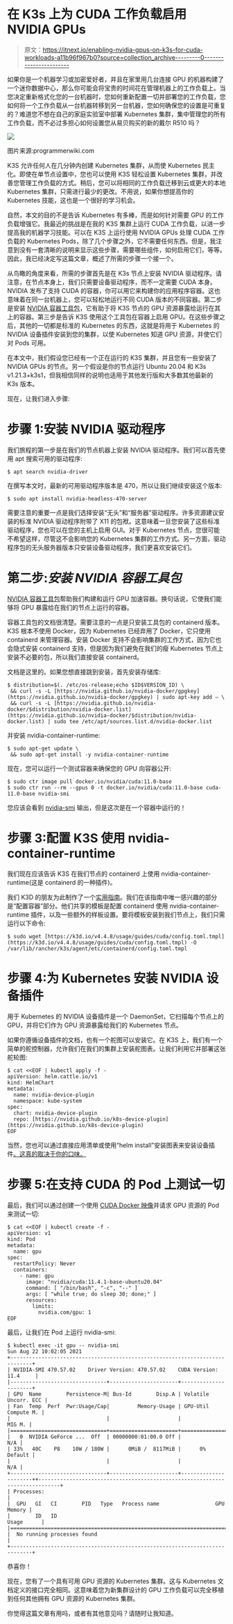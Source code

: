 # 在 K3s 上为 CUDA 工作负载启用 NVIDIA GPUs

> 原文：<https://itnext.io/enabling-nvidia-gpus-on-k3s-for-cuda-workloads-a11b96f967b0?source=collection_archive---------0----------------------->

如果你是一个机器学习或加密爱好者，并且在家里用几台连接 GPU 的机器构建了一个迷你数据中心，那么你可能会将宝贵的时间花在管理机器上的工作负载上。当您决定重新格式化您的一台机器时，您如何重新配置一切并部署您的工作负载，您如何将一个工作负载从一台机器转移到另一台机器，您如何确保您的设置是可重复的？难道您不想在自己的家庭实验室中部署 Kubernetes 集群，集中管理您的所有工作负载，而不必过多担心如何设置您从易贝购买的新的戴尔 R510 吗？

![](img/bb98edd5ac20d7cdee832edd8e06e119.png)

图片来源:programmerwiki.com

K3S 允许任何人在几分钟内创建 Kubernetes 集群，从而使 Kubernetes 民主化。即使在单节点设置中，您也可以使用 K3S 轻松设置 Kubernetes 集群，并改善您管理工作负载的方式。稍后，您可以将相同的工作负载迁移到云或更大的本地 Kubernetes 集群，只需进行最少的更改。不用说，如果你想提高你的 Kubernetes 技能，这也是一个很好的学习机会。

自然，本文的目的不是告诉 Kubernetes 有多棒，而是如何针对需要 GPU 的工作负载增强它。我最近的挑战是在我的 K3S 集群上运行 CUDA 工作负载，以进一步提高我的机器学习技能。可以在 K3S 上运行使用 NVIDIA GPUs 处理 CUDA 工作负载的 Kubernetes Pods，除了几个步骤之外，它不需要任何东西。但是，我注意到没有一套清晰的说明来显示这些步骤，需要哪些组件，如何启用它们，等等。因此，我已经决定写这篇文章，概述了所需的步骤一个接一个。

从鸟瞰的角度来看，所需的步骤首先是在 K3s 节点上安装 NVIDIA 驱动程序。请注意，在节点本身上，我们只需要设备驱动程序，而不一定需要 CUDA 本身。NVIDIA 发布了支持 CUDA 的容器，你可以用它来构建你的应用程序容器。这也意味着在同一台机器上，您可以轻松地运行不同 CUDA 版本的不同容器。第二步是安装 [NVIDIA 容器工具包](https://docs.nvidia.com/datacenter/cloud-native/container-toolkit/overview.html)，它有助于将 K3S 节点的 GPU 资源暴露给运行在其上的容器。第三步是告诉 K3S 使用这个工具包在容器上启用 GPU。在这些步骤之后，其他的一切都是标准的 Kubernetes 的东西，这就是将用于 Kubernetes 的 NVIDIA 设备插件安装到您的集群，以使 Kubernetes 知道 GPU 资源，并使它们对 Pods 可用。

在本文中，我们假设您已经有一个正在运行的 K3S 集群，并且您有一些安装了 NVIDIA GPUs 的节点。另一个假设是你的节点运行 Ubuntu 20.04 和 K3s v1.21.3+k3s1，但我相信同样的说明也适用于其他发行版和大多数其他最新的 K3s 版本。

现在，让我们进入步骤:

# 步骤 1:安装 NVIDIA 驱动程序

我们旅程的第一步是在我们的节点机器上安装 NVIDIA 驱动程序。我们可以首先使用 apt 搜索可用的驱动程序:

```
$ apt search nvidia-driver
```

在撰写本文时，最新的可用驱动程序版本是 470，所以让我们继续安装这个版本:

```
$ sudo apt install nvidia-headless-470-server
```

需要注意的重要一点是我们选择安装“无头”和“服务器”驱动程序。许多资源建议安装的标准 NVIDIA 驱动程序附带了 X11 的包袱。这意味着一旦您安装了这些标准驱动程序，您也可以在您的主机上启用 GUI。对于 Kubernetes 节点，您很可能不希望这样，尽管这不会影响您的 Kubernetes 集群的工作方式。另一方面，驱动程序包的无头服务器版本只安装设备驱动程序，我们更喜欢安装它们。

# 第二步:*安装 NVIDIA 容器工具包*

[NVIDIA 容器工具包](https://docs.nvidia.com/datacenter/cloud-native/container-toolkit/overview.html)帮助我们构建和运行 GPU 加速容器。换句话说，它使我们能够将 GPU 暴露给在我们的节点上运行的容器。

容器工具包的文档很清楚。需要注意的一点是只安装工具包的 containerd 版本。K3S 根本不使用 Docker，因为 Kubernetes 已经弃用了 Docker，它只使用 containerd 来管理容器。安装 Docker 支持不会影响集群的工作方式，因为它也会隐式安装 containerd 支持，但是因为我们避免在我们的瘦 Kubernetes 节点上安装不必要的包，所以我们直接安装 containerd。

文档是这里的。如果您想直接跳到安装，首先安装存储库:

```
$ distribution=$(. /etc/os-release;echo $ID$VERSION_ID) \
 && curl -s -L [https://nvidia.github.io/nvidia-docker/gpgkey](https://nvidia.github.io/nvidia-docker/gpgkey) | sudo apt-key add — \
 && curl -s -L [https://nvidia.github.io/nvidia-docker/$distribution/nvidia-docker.list](https://nvidia.github.io/nvidia-docker/$distribution/nvidia-docker.list) | sudo tee /etc/apt/sources.list.d/nvidia-docker.list
```

并安装 nvidia-container-runtime:

```
$ sudo apt-get update \
 && sudo apt-get install -y nvidia-container-runtime
```

现在，您可以运行一个测试容器来确保您的 GPU 向容器公开:

```
$ sudo ctr image pull docker.io/nvidia/cuda:11.0-base
$ sudo ctr run --rm --gpus 0 -t docker.io/nvidia/cuda:11.0-base cuda-11.0-base nvidia-smi
```

您应该会看到 [nvidia-smi](https://developer.nvidia.com/nvidia-system-management-interface) 输出，但是这次是在一个容器中运行的！

# 步骤 3:配置 K3S 使用 nvidia-container-runtime

我们现在应该告诉 K3S 在我们节点的 containerd 上使用 nvidia-container-runtime(这是 containerd 的一种插件)。

我们 K3D 的朋友为此制作了一个[实用指南](https://k3d.io/usage/guides/cuda/#configure-containerd)。我们在该指南中唯一感兴趣的部分是“配置容器”部分。他们共享的模板是配置 containerd 使用 nvidia-container-runtime 插件，以及一些额外的样板设置。要将模板安装到我们节点上，我们只需运行以下命令:

```
$ sudo wget [https://k3d.io/v4.4.8/usage/guides/cuda/config.toml.tmpl](https://k3d.io/v4.4.8/usage/guides/cuda/config.toml.tmpl) -O /var/lib/rancher/k3s/agent/etc/containerd/config.toml.tmpl
```

# 步骤 4:为 Kubernetes 安装 NVIDIA 设备插件

用于 Kubernetes 的 NVIDIA 设备插件是一个 DaemonSet，它扫描每个节点上的 GPU，并将它们作为 GPU 资源暴露给我们的 Kubernetes 节点。

如果你遵循设备插件的文档，也有一个舵图可以安装它。在 K3S 上，我们有一个简单的舵控制器，允许我们在我们的集群上安装舵图表。让我们利用它并部署这张舵轮图:

```
$ cat <<EOF | kubectl apply -f -
apiVersion: helm.cattle.io/v1
kind: HelmChart
metadata:
  name: nvidia-device-plugin
  namespace: kube-system
spec:
  chart: nvidia-device-plugin
  repo: [https://nvidia.github.io/k8s-device-plugin](https://nvidia.github.io/k8s-device-plugin)
EOF
```

当然，您也可以通过直接应用清单或使用“helm install”安装图表来安装设备插件[。这真的取决于你的口味。](https://github.com/NVIDIA/k8s-device-plugin#enabling-gpu-support-in-kubernetes)

# 步骤 5:在支持 CUDA 的 Pod 上测试一切

最后，我们可以通过创建一个使用 [CUDA Docker 映像](https://hub.docker.com/r/nvidia/cuda)并请求 GPU 资源的 Pod 来测试一切:

```
$ cat <<EOF | kubectl create -f -
apiVersion: v1
kind: Pod
metadata:
  name: gpu
spec:
  restartPolicy: Never
  containers:
    - name: gpu
      image: "nvidia/cuda:11.4.1-base-ubuntu20.04"
      command: [ "/bin/bash", "-c", "--" ]
      args: [ "while true; do sleep 30; done;" ]
      resources:
        limits:
          nvidia.com/gpu: 1
EOF
```

最后，让我们在 Pod 上运行 nvidia-smi:

```
$ kubectl exec -it gpu -- nvidia-smi
Sun Aug 22 10:02:05 2021
+-----------------------------------------------------------------------------+
| NVIDIA-SMI 470.57.02    Driver Version: 470.57.02    CUDA Version: 11.4     |
|-------------------------------+----------------------+----------------------+
| GPU  Name        Persistence-M| Bus-Id        Disp.A | Volatile Uncorr. ECC |
| Fan  Temp  Perf  Pwr:Usage/Cap|         Memory-Usage | GPU-Util  Compute M. |
|                               |                      |               MIG M. |
|===============================+======================+======================|
|   0  NVIDIA GeForce ...  Off  | 00000000:01:00.0 Off |                  N/A |
| 33%   40C    P8    10W / 180W |      0MiB /  8117MiB |      0%      Default |
|                               |                      |                  N/A |
+-------------------------------+----------------------+----------------------++-----------------------------------------------------------------------------+
| Processes:                                                                  |
|  GPU   GI   CI        PID   Type   Process name                  GPU Memory |
|        ID   ID                                                   Usage      |
|=============================================================================|
|  No running processes found                                                 |
+-----------------------------------------------------------------------------+
```

恭喜你！

现在，您有了一个具有可用 GPU 资源的 Kubernetes 集群。这与 Kubernetes 文档定义的接口完全相同。这意味着您为新集群设计的 GPU 工作负载可以完全移植到任何其他拥有 GPU 资源的 Kubernetes 集群。

你觉得这篇文章有用吗，或者有其他意见吗？请随时让我知道。